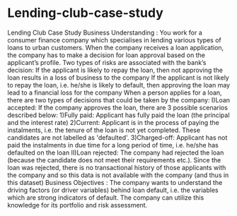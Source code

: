 # Lending-club-case-study
Lending Club Case Study Business Understanding : You work for a consumer finance company which specialises in lending various types of loans to urban customers. When the company receives a loan application, the company has to make a decision for loan approval based on the applicant’s profile. Two types of risks are associated with the bank’s decision:  If the applicant is likely to repay the loan, then not approving the loan results in a loss of business to the company  If the applicant is not likely to repay the loan, i.e. he/she is likely to default, then approving the loan may lead to a financial loss for the company  When a person applies for a loan, there are two types of decisions that could be taken by the company:  I)Loan accepted: If the company approves the loan, there are 3 possible scenarios described below:  1)Fully paid: Applicant has fully paid the loan (the principal and the interest rate)  2)Current: Applicant is in the process of paying the instalments, i.e. the tenure of the loan is not yet completed. These candidates are not labelled as 'defaulted'.  3)Charged-off: Applicant has not paid the instalments in due time for a long period of time, i.e. he/she has defaulted on the loan  II)Loan rejected: The company had rejected the loan (because the candidate does not meet their requirements etc.). Since the loan was rejected, there is no transactional history of those applicants with the company and so this data is not available with the company (and thus in this dataset)  Business Objectives : The company wants to understand the driving factors (or driver variables) behind loan default, i.e. the variables which are strong indicators of default. The company can utilize this knowledge for its portfolio and risk assessment.
